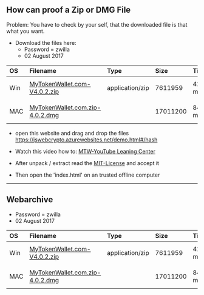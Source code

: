 ## How can proof a Zip or DMG File

Problem: You have to check by your self, that the downloaded file is
that what you want.

* Download the files here:
   * Password = zwilla
   * 02 August 2017

| OS  | Filename                                                 | Type            | Size     | Timing | Checksums                                                                                |
|:----|:---------------------------------------------------------|:----------------|:---------|:-------|:-----------------------------------------------------------------------------------------|
| Win | [MyTokenWallet.com-V4.0.2.zip](https://goo.gl/cmCyCh)    | application/zip | 7611959  | 421 ms | MD5: `94646dbe4a298343ac5600b530853a36` SHA1: `0a780e899cbe7bdac81b491ba5930436b2c5602b` |
| MAC | [MyTokenWallet.com.zip-4.0.2.dmg](https://goo.gl/923G5E) |                 | 17011200 | 840 ms | MD5: `95fc8ecd7602e466b0e52967935f2af4` SHA1: `f69b2a66bdf322e59bc532b78ad547c8ccb690f8` |

* open this website and drag and drop the files
https://jswebcrypto.azurewebsites.net/demo.html#/hash

* Watch this video how to: [MTW-YouTube Leaning Center](https://goo.gl/z6P1ec)
* After unpack / extract read the [MIT-License](https://github.com/Zwilla/mytokenwallet.com/blob/master/LICENSE) and accept it
* Then open the 'index.html' on an trusted offline computer


***

## Webarchive

* Password = zwilla
* 02 August 2017

| OS  | Filename                                                 | Type            | Size     | Timing | Checksums                                                                                |
|:----|:---------------------------------------------------------|:----------------|:---------|:-------|:-----------------------------------------------------------------------------------------|
| Win | [MyTokenWallet.com-V4.0.2.zip](https://goo.gl/cmCyCh)    | application/zip | 7611959  | 421 ms | MD5: `94646dbe4a298343ac5600b530853a36` SHA1: `0a780e899cbe7bdac81b491ba5930436b2c5602b` |
| MAC | [MyTokenWallet.com.zip-4.0.2.dmg](https://goo.gl/923G5E) |                 | 17011200 | 840 ms | MD5: `95fc8ecd7602e466b0e52967935f2af4` SHA1: `f69b2a66bdf322e59bc532b78ad547c8ccb690f8` |
